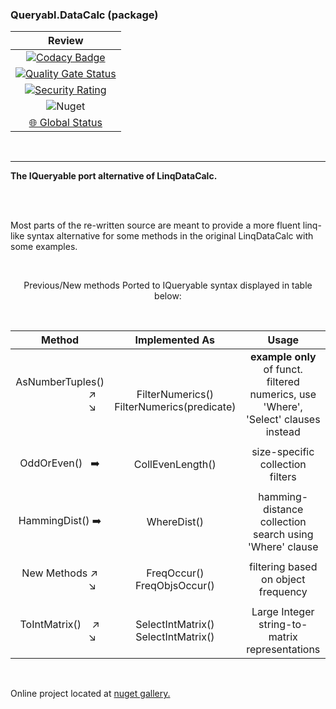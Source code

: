 ### Queryabl.DataCalc (package)

|  Review  |
|:------------:|
[![Codacy Badge](https://app.codacy.com/project/badge/Grade/9450c471020d498a9f0e10616855fcf6)](https://app.codacy.com/gh/chrdek/QueryablDataCalc/dashboard?utm_source=gh&utm_medium=referral&utm_content=&utm_campaign=Badge_grade) |
| [![Quality Gate Status](https://sonarcloud.io/api/project_badges/measure?project=chrdek_QueryablDataCalc&metric=alert_status)](https://sonarcloud.io/summary/new_code?id=chrdek_QueryablDataCalc) |
| [![Security Rating](https://sonarcloud.io/api/project_badges/measure?project=chrdek_QueryablDataCalc&metric=security_rating)](https://sonarcloud.io/summary/new_code?id=chrdek_QueryablDataCalc) |
| ![Nuget](https://img.shields.io/nuget/dt/Queryabl.DataCalc?logo=nuget) |
| [🌐 Global Status](https://status.nuget.org/) |

&nbsp;&nbsp;&nbsp;&nbsp;&nbsp;&nbsp;


<hr>

__The IQueryable port alternative of LinqDataCalc.__

<br/>
<br/>

Most parts of the re-written source are meant to provide a more fluent linq-like syntax alternative for some methods in the original LinqDataCalc with some examples.

<br/>

<div align="center">

Previous/New methods Ported to IQueryable syntax displayed in table below:

<br>

|  Method  | Implemented As | Usage |
|:------------:|:------------:|:------------:|
| AsNumberTuples() &nbsp;&nbsp;&nbsp;&nbsp;&nbsp;&nbsp;&nbsp;&nbsp;&nbsp;&nbsp;&nbsp;&nbsp;&nbsp;&nbsp;&nbsp;&nbsp;&nbsp;&nbsp;&nbsp;&nbsp;&nbsp;&nbsp;&nbsp; ↗️ <br> &nbsp;&nbsp;&nbsp;&nbsp;&nbsp;&nbsp;&nbsp;&nbsp;&nbsp;&nbsp;&nbsp;&nbsp;&nbsp;&nbsp;&nbsp;&nbsp;&nbsp;&nbsp;&nbsp;&nbsp;&nbsp;&nbsp;&nbsp; ↘️ | <br> FilterNumerics()<br> FilterNumerics(predicate)  |  __example only__ of funct. filtered numerics, use 'Where', 'Select' clauses instead |
|   |   |   |
| OddOrEven()&nbsp;&nbsp; ➡️ | CollEvenLength()  | size-specific collection filters |
|   |   |   |
| HammingDist() ➡️ | WhereDist()  | hamming-distance collection search  using 'Where' clause |
|   |   |   |
| New Methods&nbsp;↗️ <br> &nbsp;&nbsp;&nbsp;&nbsp;&nbsp;&nbsp;&nbsp;&nbsp;&nbsp;&nbsp;&nbsp;&nbsp;&nbsp;&nbsp;&nbsp;&nbsp;&nbsp;&nbsp;&nbsp;&nbsp;&nbsp;&nbsp;&nbsp; ↘️ | FreqOccur()<br> FreqObjsOccur()  | filtering based on object frequency |
|   |   |   |
| ToIntMatrix()&nbsp;&nbsp;&nbsp;&nbsp;↗️ <br> &nbsp;&nbsp;&nbsp;&nbsp;&nbsp;&nbsp;&nbsp;&nbsp;&nbsp;&nbsp;&nbsp;&nbsp;&nbsp;&nbsp;&nbsp;&nbsp;&nbsp;&nbsp;&nbsp;&nbsp;&nbsp;&nbsp;&nbsp; ↘️ | SelectIntMatrix()<br> SelectIntMatrix() | Large Integer string-to-matrix representations |

</div>

<br>

Online project located at [nuget gallery.](#)

